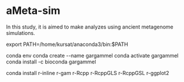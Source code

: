 # aMeta-sim
In this study, it is aimed to make analyzes using ancient metagenome simulations.


export PATH=/home/kursat/anaconda3/bin:$PATH

conda env
conda create --name gargammel
conda activate gargammel
conda install -c bioconda gargammel

conda install r-inline r-gam r-Rcpp r-RcppGLS r-RcppGSL r-ggplot2
